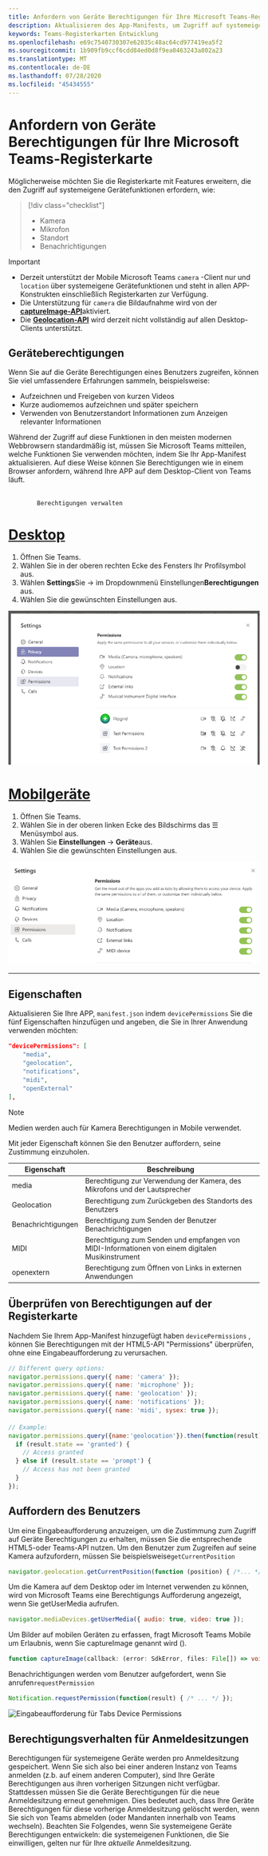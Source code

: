 ```yaml
---
title: Anfordern von Geräte Berechtigungen für Ihre Microsoft Teams-Registerkarte
description: Aktualisieren des App-Manifests, um Zugriff auf systemeigene Features anzufordern, in denen normalerweise Benutzer Zustimmung erforderlich ist
keywords: Teams-Registerkarten Entwicklung
ms.openlocfilehash: e69c7540730307e62035c48ac64cd977419ea5f2
ms.sourcegitcommit: 1b909fb9ccf6cdd84ed0d8f9ea0463243a802a23
ms.translationtype: MT
ms.contentlocale: de-DE
ms.lasthandoff: 07/28/2020
ms.locfileid: "45434555"
---
```

# <a name="request-device-permissions-for-your-microsoft-teams-tab"></a>Anfordern von Geräte Berechtigungen für Ihre Microsoft Teams-Registerkarte

Möglicherweise möchten Sie die Registerkarte mit Features erweitern, die den Zugriff auf systemeigene Gerätefunktionen erfordern, wie:

> [!div class="checklist"]
>
> * Kamera
> * Mikrofon
> * Standort
> * Benachrichtigungen

> [!IMPORTANT]
>
> * Derzeit unterstützt der Mobile Microsoft Teams `camera` -Client nur und `location` über systemeigene Gerätefunktionen und steht in allen APP-Konstrukten einschließlich Registerkarten zur Verfügung. </br>
> * Die Unterstützung für `camera` die Bildaufnahme wird von der [**captureImage-API**](/javascript/api/@microsoft/teams-js/microsoftteams?view=msteams-client-js-latest#captureimage--error--sdkerror--files--file-------void-)aktiviert.
> * Die [**Geolocation-API**](../../resources/schema/manifest-schema.md#devicepermissions) wird derzeit nicht vollständig auf allen Desktop-Clients unterstützt.

## <a name="device-permissions"></a>Geräteberechtigungen

Wenn Sie auf die Geräte Berechtigungen eines Benutzers zugreifen, können Sie viel umfassendere Erfahrungen sammeln, beispielsweise:

* Aufzeichnen und Freigeben von kurzen Videos
* Kurze audiomemos aufzeichnen und später speichern
* Verwenden von Benutzerstandort Informationen zum Anzeigen relevanter Informationen

Während der Zugriff auf diese Funktionen in den meisten modernen Webbrowsern standardmäßig ist, müssen Sie Microsoft Teams mitteilen, welche Funktionen Sie verwenden möchten, indem Sie Ihr App-Manifest aktualisieren. Auf diese Weise können Sie Berechtigungen wie in einem Browser anfordern, während Ihre APP auf dem Desktop-Client von Teams läuft.

## <a name="manage-permissions"></a>
            Berechtigungen verwalten

# <a name="desktop"></a>[Desktop](#tab/desktop)

1. Öffnen Sie Teams.
1. Wählen Sie in der oberen rechten Ecke des Fensters Ihr Profilsymbol aus.
1. Wählen **Settings**Sie  ->  im Dropdownmenü Einstellungen**Berechtigungen** aus.
1. Wählen Sie die gewünschten Einstellungen aus.

![Bildschirm "Geräte Berechtigungen-Desktopeinstellungen"](../../assets/images/tabs/device-permissions.png)

# <a name="mobile"></a>[Mobilgeräte](#tab/mobile)

1. Öffnen Sie Teams.
1. Wählen Sie in der oberen linken Ecke des Bildschirms das &#9776; Menüsymbol aus.
1. Wählen Sie **Einstellungen**  ->  **Geräte**aus.
1. Wählen Sie die gewünschten Einstellungen aus.

![Bildschirm mit den mobilen Einstellungen für Geräte Berechtigungen](../../assets/images/tabs/mobile-device-permissions-screen.png)

---

## <a name="properties"></a>Eigenschaften

Aktualisieren Sie Ihre APP, `manifest.json` indem `devicePermissions` Sie die fünf Eigenschaften hinzufügen und angeben, die Sie in Ihrer Anwendung verwenden möchten:

``` json
"devicePermissions": [
    "media",
    "geolocation",
    "notifications",
    "midi",
    "openExternal"
],
```
> [!Note]
>
> Medien werden auch für Kamera Berechtigungen in Mobile verwendet.

Mit jeder Eigenschaft können Sie den Benutzer auffordern, seine Zustimmung einzuholen.

| Eigenschaft      | Beschreibung   |
| --- | --- |
| media         | Berechtigung zur Verwendung der Kamera, des Mikrofons und der Lautsprecher |
| Geolocation   | Berechtigung zum Zurückgeben des Standorts des Benutzers      |
| Benachrichtigungen | Berechtigung zum Senden der Benutzer Benachrichtigungen      |
| MIDI          | Berechtigung zum Senden und empfangen von MIDI-Informationen von einem digitalen Musikinstrument   |
| openextern  | Berechtigung zum Öffnen von Links in externen Anwendungen  |

## <a name="checking-permissions-from-your-tab"></a>Überprüfen von Berechtigungen auf der Registerkarte

Nachdem Sie Ihrem App-Manifest hinzugefügt haben `devicePermissions` , können Sie Berechtigungen mit der HTML5-API "Permissions" überprüfen, ohne eine Eingabeaufforderung zu verursachen.

``` Javascript
// Different query options:
navigator.permissions.query({ name: 'camera' });
navigator.permissions.query({ name: 'microphone' });
navigator.permissions.query({ name: 'geolocation' });
navigator.permissions.query({ name: 'notifications' });
navigator.permissions.query({ name: 'midi', sysex: true });

// Example:
navigator.permissions.query({name:'geolocation'}).then(function(result) {
  if (result.state == 'granted') {
    // Access granted
  } else if (result.state == 'prompt') {
    // Access has not been granted
  }
});
```

## <a name="prompting-the-user"></a>Auffordern des Benutzers

Um eine Eingabeaufforderung anzuzeigen, um die Zustimmung zum Zugriff auf Geräte Berechtigungen zu erhalten, müssen Sie die entsprechende HTML5-oder Teams-API nutzen. Um den Benutzer zum Zugreifen auf seine Kamera aufzufordern, müssen Sie beispielsweise`getCurrentPosition`

```Javascript
navigator.geolocation.getCurrentPosition(function (position) { /*... */ });
```

Um die Kamera auf dem Desktop oder im Internet verwenden zu können, wird von Microsoft Teams eine Berechtigungs Aufforderung angezeigt, wenn Sie getUserMedia aufrufen.

```Javascript
navigator.mediaDevices.getUserMedia({ audio: true, video: true });
```

Um Bilder auf mobilen Geräten zu erfassen, fragt Microsoft Teams Mobile um Erlaubnis, wenn Sie captureImage genannt wird ().

```Typescript
function captureImage(callback: (error: SdkError, files: File[]) => void)
```

Benachrichtigungen werden vom Benutzer aufgefordert, wenn Sie anrufen`requestPermission`

```Javascript
Notification.requestPermission(function(result) { /* ... */ });
```

![Eingabeaufforderung für Tabs Device Permissions](~/assets/images/tabs/device-permissions-prompt.png)

## <a name="permission-behavior-across-login-sessions"></a>Berechtigungsverhalten für Anmeldesitzungen

Berechtigungen für systemeigene Geräte werden pro Anmeldesitzung gespeichert. Wenn Sie sich also bei einer anderen Instanz von Teams anmelden (z.b. auf einem anderen Computer), sind Ihre Geräte Berechtigungen aus ihren vorherigen Sitzungen nicht verfügbar. Stattdessen müssen Sie die Geräte Berechtigungen für die neue Anmeldesitzung erneut genehmigen. Dies bedeutet auch, dass Ihre Geräte Berechtigungen für diese vorherige Anmeldesitzung gelöscht werden, wenn Sie sich von Teams abmelden (oder Mandanten innerhalb von Teams wechseln). Beachten Sie Folgendes, wenn Sie systemeigene Geräte Berechtigungen entwickeln: die systemeigenen Funktionen, die Sie einwilligen, gelten nur für Ihre _aktuelle_ Anmeldesitzung.
